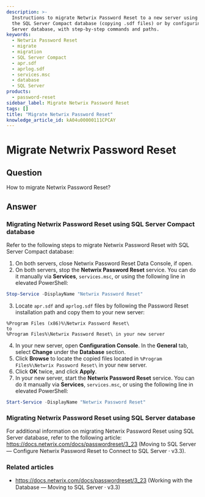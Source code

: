 ```yaml
---
description: >-
  Instructions to migrate Netwrix Password Reset to a new server using either
  the SQL Server Compact database (copying .sdf files) or by configuring a SQL
  Server database, with step-by-step commands and paths.
keywords:
  - Netwrix Password Reset
  - migrate
  - migration
  - SQL Server Compact
  - apr.sdf
  - aprlog.sdf
  - services.msc
  - database
  - SQL Server
products:
  - password-reset
sidebar_label: Migrate Netwrix Password Reset
tags: []
title: "Migrate Netwrix Password Reset"
knowledge_article_id: kA04u00000111CPCAY
---
```


# Migrate Netwrix Password Reset

## Question

How to migrate Netwrix Password Reset?

## Answer

### Migrating Netwrix Password Reset using SQL Server Compact database

Refer to the following steps to migrate Netwrix Password Reset with SQL Server Compact database:

1. On both servers, close Netwrix Password Reset Data Console, if open.
2. On both servers, stop the **Netwrix Password Reset** service. You can do it manually via **Services**, `services.msc`, or using the following line in elevated PowerShell:

```powershell
Stop-Service -DisplayName "Netwrix Password Reset"
```

3. Locate `apr.sdf` and `aprlog.sdf` files by following the Password Reset installation path and copy them to your new server:

```text
%Program Files (x86)%\Netwrix Password Reset\
to
%Program Files%\Netwrix Password Reset\ in your new server
```

4. In your new server, open **Configuration Console**. In the **General** tab, select **Change** under the **Database** section.
5. Click **Browse** to locate the copied files located in `%Program Files%\Netwrix Password Reset\` in your new server.
6. Click **OK** twice, and click **Apply**.
7. In your new server, start the **Netwrix Password Reset** service. You can do it manually via **Services**, `services.msc`, or using the following line in elevated PowerShell:

```powershell
Start-Service -DisplayName "Netwrix Password Reset"
```

### Migrating Netwrix Password Reset using SQL Server database

For additional information on migrating Netwrix Password Reset using SQL Server database, refer to the following article: https://docs.netwrix.com/docs/passwordreset/3_23 (Moving to SQL Server — Configure Netwrix Password Reset to Connect to SQL Server ⸱ v3.3).

### Related articles

- https://docs.netwrix.com/docs/passwordreset/3_23 (Working with the Database — Moving to SQL Server ⸱ v3.3)
